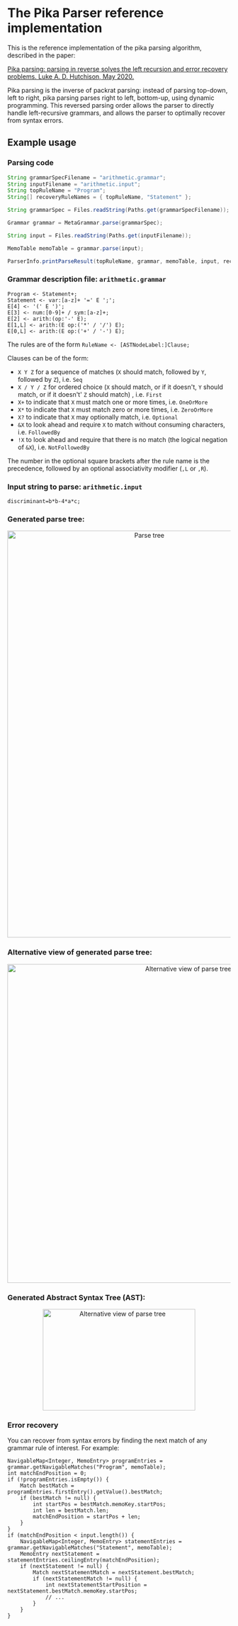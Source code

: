 # The Pika Parser reference implementation

This is the reference implementation of the pika parsing algorithm, described in the paper:

[Pika parsing: parsing in reverse solves the left recursion and error recovery problems. Luke A. D. Hutchison, May 2020.](https://arxiv.org/abs/2005.06444)

Pika parsing is the inverse of packrat parsing: instead of parsing top-down, left to right, pika parsing parses right to left, bottom-up, using dynamic programming. This reversed parsing order allows the parser to directly handle left-recursive grammars, and allows the parser to optimally recover from syntax errors.

## Example usage

### Parsing code

```java
String grammarSpecFilename = "arithmetic.grammar";
String inputFilename = "arithmetic.input";
String topRuleName = "Program";
String[] recoveryRuleNames = { topRuleName, "Statement" };

String grammarSpec = Files.readString(Paths.get(grammarSpecFilename));

Grammar grammar = MetaGrammar.parse(grammarSpec);

String input = Files.readString(Paths.get(inputFilename));

MemoTable memoTable = grammar.parse(input);

ParserInfo.printParseResult(topRuleName, grammar, memoTable, input, recoveryRuleNames, false);
```

### Grammar description file: `arithmetic.grammar`

```
Program <- Statement+;
Statement <- var:[a-z]+ '=' E ';';
E[4] <- '(' E ')';
E[3] <- num:[0-9]+ / sym:[a-z]+;
E[2] <- arith:(op:'-' E);
E[1,L] <- arith:(E op:('*' / '/') E);
E[0,L] <- arith:(E op:('+' / '-') E);
```

The rules are of the form `RuleName <- [ASTNodeLabel:]Clause;`

Clauses can be of the form:

* `X Y Z` for a sequence of matches (`X` should match, followed by `Y`, followed by `Z`), i.e. `Seq`
* `X / Y / Z` for ordered choice (`X` should match, or if it doesn't, `Y` should match, or if it doesn't' `Z` should match) , i.e. `First`
* `X+` to indicate that `X` must match one or more times, i.e. `OneOrMore`
* `X*` to indicate that `X` must match zero or more times, i.e. `ZeroOrMore`
* `X?` to indicate that `X` may optionally match, i.e. `Optional`
* `&X` to look ahead and require `X` to match without consuming characters, i.e. `FollowedBy`
* `!X` to look ahead and require that there is no match (the logical negation of `&X`), i.e. `NotFollowedBy`

The number in the optional square brackets after the rule name is the precedence, followed by an optional associativity modifier (`,L` or `,R`). 

### Input string to parse: `arithmetic.input`

```
discriminant=b*b-4*a*c;
```

### Generated parse tree:

<p align="center">
<img alt="Parse tree" width="625" height="919" src="https://raw.githubusercontent.com/lukehutch/pikaparser/master/docs/ParseTree1.png">
</p>

### Alternative view of generated parse tree:

<p align="center">
<img alt="Alternative view of parse tree" width="801" height="720" src="https://raw.githubusercontent.com/lukehutch/pikaparser/master/docs/ParseTree2.png">
</p>

### Generated Abstract Syntax Tree (AST):

<p align="center">
<img alt="Alternative view of parse tree" width="344" height="229" src="https://raw.githubusercontent.com/lukehutch/pikaparser/master/docs/AST.png">
</p>

### Error recovery

You can recover from syntax errors by finding the next match of any grammar rule of interest. For example:

```
NavigableMap<Integer, MemoEntry> programEntries = grammar.getNavigableMatches("Program", memoTable);
int matchEndPosition = 0;
if (!programEntries.isEmpty()) {
    Match bestMatch = programEntries.firstEntry().getValue().bestMatch;
    if (bestMatch != null) {
        int startPos = bestMatch.memoKey.startPos;
        int len = bestMatch.len;
        matchEndPosition = startPos + len;
    }    
}
if (matchEndPosition < input.length()) {
    NavigableMap<Integer, MemoEntry> statementEntries = grammar.getNavigableMatches("Statement", memoTable);
    MemoEntry nextStatement = statementEntries.ceilingEntry(matchEndPosition);
    if (nextStatement != null) {
        Match nextStatementMatch = nextStatement.bestMatch;
        if (nextStatementMatch != null) {
            int nextStatementStartPosition = nextStatement.bestMatch.memoKey.startPos;
            // ...
        }
    }
}
```
